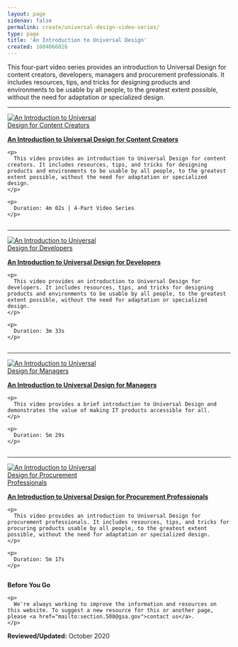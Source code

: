 ```yaml
---
layout: page
sidenav: false
permalink: create/universal-design-video-series/
type: page
title: 'An Introduction to Universal Design'
created: 1604066026
---
```


This four-part video series provides an introduction to Universal Design for content creators, developers, managers and procurement professionals. It includes resources, tips, and tricks for designing products and environments to be usable by all people, to the greatest extent possible, without the need for adaptation or specialized design.

* * *

<div class="row video-container clearfix" style="margin-bottom: 2em;">
  <div class="col-xs-12 col-md-3" style="margin-bottom: 15px;">
    <a href="https://www.youtube.com/watch?v=acKd-q2I3f0"><img src="/sites/default/files/ui-content.png" style="max-width: 230px;" alt="An Introduction to Universal Design for Content Creators" /></a>
  </div>
  
  <div class="col-xs-12 col-md-9">
    <p>
      <a href="https://www.youtube.com/watch?v=acKd-q2I3f0"><strong>An Introduction to Universal Design for Content Creators</strong></a>
    </p>
    
    <p>
      This video provides an introduction to Universal Design for content creators. It includes resources, tips, and tricks for designing products and environments to be usable by all people, to the greatest extent possible, without the need for adaptation or specialized design.
    </p>
    
    <p>
      Duration: 4m 02s | 4-Part Video Series
    </p>
  </div>
</div>

* * *

<div class="row video-container clearfix" style="margin-bottom: 2em;">
  <div class="col-xs-12 col-md-3" style="margin-bottom: 15px;">
    <a href="https://www.youtube.com/watch?v=ryfd3fmZHCY"><img src="/sites/default/files/ui-developers.png" style="max-width: 230px;" alt="An Introduction to Universal Design for Developers" /></a>
  </div>
  
  <div class="col-xs-12 col-md-9">
    <p>
      <a href="https://www.youtube.com/watch?v=ryfd3fmZHCY"><strong>An Introduction to Universal Design for Developers</strong></a>
    </p>
    
    <p>
      This video provides an introduction to Universal Design for developers. It includes resources, tips, and tricks for designing products and environments to be usable by all people, to the greatest extent possible, without the need for adaptation or specialized design.
    </p>
    
    <p>
      Duration: 3m 33s
    </p>
  </div>
</div>

* * *

<div class="row video-container clearfix" style="margin-bottom: 2em;">
  <div class="col-xs-12 col-md-3" style="margin-bottom: 15px;">
    <a href="https://www.youtube.com/watch?v=d1X5XSEErdY"><img src="/sites/default/files/ui-managers.png" style="max-width: 230px;" alt="An Introduction to Universal Design for Managers" /></a>
  </div>
  
  <div class="col-xs-12 col-md-9">
    <p>
      <a href="https://www.youtube.com/watch?v=d1X5XSEErdY"><strong>An Introduction to Universal Design for Managers</strong></a>
    </p>
    
    <p>
      This video provides a brief introduction to Universal Design and demonstrates the value of making IT products accessible for all.
    </p>
    
    <p>
      Duration: 5m 29s
    </p>
  </div>
</div>

* * *

<div class="row video-container clearfix" style="margin-bottom: 2em;">
  <div class="col-xs-12 col-md-3" style="margin-bottom: 15px;">
    <a href="https://www.youtube.com/watch?v=MD0XrzqML8Y"><img src="/sites/default/files/ui-procurement.png" style="max-width: 230px;" alt="An Introduction to Universal Design for Procurement Professionals" /></a>
  </div>
  
  <div class="col-xs-12 col-md-9">
    <p>
      <a href="https://www.youtube.com/watch?v=MD0XrzqML8Y"><strong>An Introduction to Universal Design for Procurement Professionals</strong></a>
    </p>
    
    <p>
      This video provides an introduction to Universal Design for procurement professionals. It includes resources, tips, and tricks for procuring products usable by all people, to the greatest extent possible, without the need for adaptation or specialized design.
    </p>
    
    <p>
      Duration: 5m 17s
    </p>
  </div>
</div>

<div class="panel panel-default" style="margin-top: 1.5em;">
  <div class="panel-body">
    <span class="text-large"><strong>Before You Go</strong></span> <br /> 
    
    <p>
      We're always working to improve the information and resources on this website. To suggest a new resource for this or another page, please <a href="mailto:section.508@gsa.gov">contact us</a>.
    </p>
  </div>
</div>

**Reviewed/Updated:** October 2020</p>